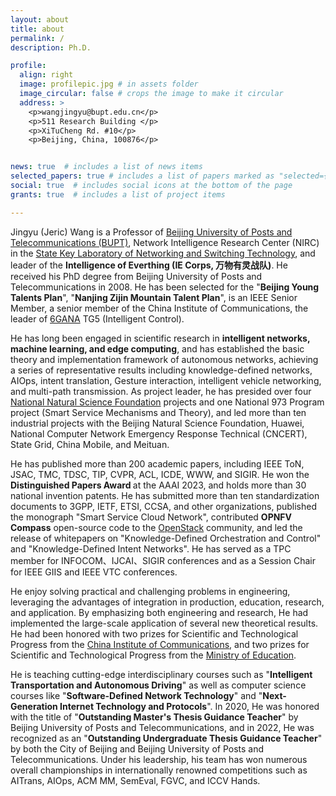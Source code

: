 ```yaml
---
layout: about
title: about
permalink: /
description: Ph.D.

profile:
  align: right
  image: profilepic.jpg # in assets folder
  image_circular: false # crops the image to make it circular
  address: >  
    <p>wangjingyu@bupt.edu.cn</p>
    <p>511 Research Building </p>
    <p>XiTuCheng Rd. #10</p>
    <p>Beijing, China, 100876</p>


news: true  # includes a list of news items
selected_papers: true # includes a list of papers marked as "selected={true}"
social: true  # includes social icons at the bottom of the page
grants: true  # includes a list of project items

---
```


Jingyu (Jeric) Wang is a Professor of <a href="https://www.bupt.edu.cn/">Beijing University of Posts and Telecommunications (BUPT)</a>, Network Intelligence Research Center (NIRC) in the <a href="https://sklnst.bupt.edu.cn/">State Key Laboratory of Networking and Switching Technology</a>, and leader of the <b>Intelligence of Everthing (IE Corps, 万物有灵战队)</b>. He received his PhD degree from Beijing University of Posts and Telecommunications in 2008. He has been selected for the "<b>Beijing Young Talents Plan</b>", "<b>Nanjing Zijin Mountain Talent Plan</b>", is an IEEE Senior Member, a senior member of the China Institute of Communications, the leader of <a href="https://www.6g-ana.com/">6GANA</a> TG5 (Intelligent Control).

He has long been engaged in scientific research in <b>intelligent networks, machine learning, and edge computing</b>, and has established the basic theory and implementation framework of autonomous networks, achieving a series of representative results including knowledge-defined networks, AIOps, intent translation, Gesture interaction, intelligent vehicle networking, and multi-path transmission. As project leader, he has presided over four <a href="https://www.nsfc.gov.cn/">National Natural Science Foundation</a> projects and one National 973 Program project (Smart Service Mechanisms and Theory), and led more than ten industrial projects with the Beijing Natural Science Foundation, Huawei, National Computer Network Emergency Response Technical (CNCERT), State Grid, China Mobile, and Meituan. 

He has published more than 200 academic papers, including IEEE ToN, JSAC, TMC, TDSC, TIP, CVPR, ACL, ICDE, WWW, and SIGIR. He won the <b>Distinguished Papers Award </b> at the AAAI 2023, and holds more than 30 national invention patents. He has submitted more than ten standardization documents to 3GPP, IETF, ETSI, CCSA, and other organizations, published the monograph "Smart Service Cloud Network", contributed <b>OPNFV Compass</b> open-source code to the <a href="https://www.openstack.org/">OpenStack</a> community, and led the release of whitepapers on "Knowledge-Defined Orchestration and Control" and "Knowledge-Defined Intent Networks". He has served as a TPC member for INFOCOM、IJCAI、SIGIR conferences and as a Session Chair for IEEE GIIS and IEEE VTC conferences.

He enjoy solving practical and challenging problems in engineering, leveraging the advantages of integration in production, education, research, and application. By emphasizing both engineering and research, He had implemented the large-scale application of several new theoretical results. He had been honored with two prizes for Scientific and Technological Progress from the <a href="https://www.china-cic.cn/">China Institute of Communications</a>, and two prizes for Scientific and Technological Progress from the <a href="http://en.moe.gov.cn/">Ministry of Education</a>.

He is teaching cutting-edge interdisciplinary courses such as "<b>Intelligent Transportation and Autonomous Driving</b>" as well as computer science courses like "<b>Software-Defined Network Technology</b>" and "<b>Next-Generation Internet Technology and Protocols</b>". In 2020, He was honored with the title of "<b>Outstanding Master's Thesis Guidance Teacher</b>" by Beijing University of Posts and Telecommunications, and in 2022, He was recognized as an "<b>Outstanding Undergraduate Thesis Guidance Teacher</b>" by both the City of Beijing and Beijing University of Posts and Telecommunications. Under his leadership, his team has won numerous overall championships in internationally renowned competitions such as AITrans, AIOps, ACM MM, SemEval, FGVC, and ICCV Hands.



